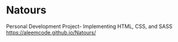 # Natours
Personal Development Project- Implementing HTML, CSS, and SASS
https://aleemcode.github.io/Natours/
